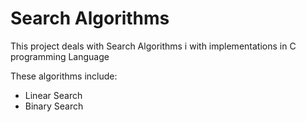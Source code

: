 # Search Algorithms
This project deals with Search Algorithms i with implementations in C programming Language

These algorithms include:
- Linear Search
- Binary Search

